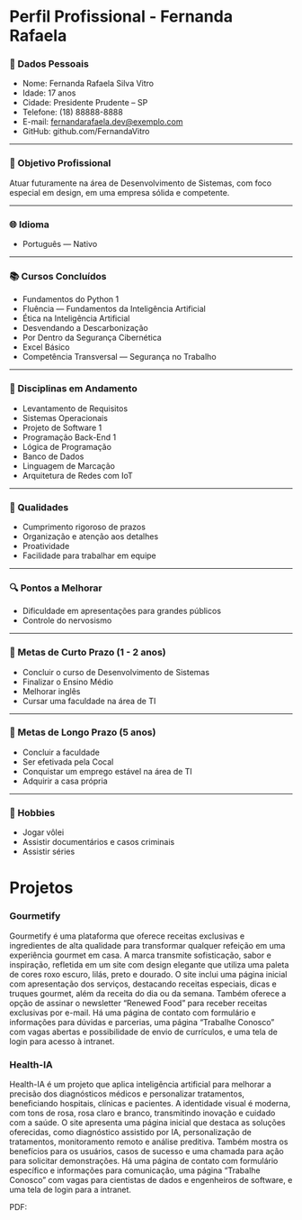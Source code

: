 # Perfil Profissional - Fernanda Rafaela 

### 📜 Dados Pessoais
- Nome: Fernanda Rafaela Silva Vitro
- Idade: 17 anos
- Cidade: Presidente Prudente – SP
- Telefone: (18) 88888-8888
- E-mail: fernandarafaela.dev@exemplo.com
- GitHub: github.com/FernandaVitro

---
### 📌 Objetivo Profissional
Atuar futuramente na área de Desenvolvimento de Sistemas, com foco especial em design, em uma empresa sólida e competente.

---
### 🌐 Idioma
 - Português — Nativo

---
### 📚 Cursos Concluídos
- Fundamentos do Python 1
- Fluência — Fundamentos da Inteligência Artificial
- Ética na Inteligência Artificial
- Desvendando a Descarbonização
- Por Dentro da Segurança Cibernética
- Excel Básico
- Competência Transversal — Segurança no Trabalho

---
### 📑 Disciplinas em Andamento
- Levantamento de Requisitos
- Sistemas Operacionais
- Projeto de Software 1
- Programação Back-End 1
- Lógica de Programação
- Banco de Dados
- Linguagem de Marcação
- Arquitetura de Redes com IoT

--- 
### 🏅 Qualidades
- Cumprimento rigoroso de prazos
- Organização e atenção aos detalhes
- Proatividade
- Facilidade para trabalhar em equipe

---
### 🔍 Pontos a Melhorar
- Dificuldade em apresentações para grandes públicos
- Controle do nervosismo

---
### 📆 Metas de Curto Prazo (1 - 2 anos)
- Concluir o curso de Desenvolvimento de Sistemas
- Finalizar o Ensino Médio
- Melhorar inglês
- Cursar uma faculdade na área de TI

---
### 🔗 Metas de Longo Prazo (5 anos)
- Concluir a faculdade
- Ser efetivada pela Cocal
- Conquistar um emprego estável na área de TI
- Adquirir a casa própria

--- 
### 🎊 Hobbies
- Jogar vôlei
- Assistir documentários e casos criminais
- Assistir séries 

# Projetos
### Gourmetify
Gourmetify é uma plataforma que oferece receitas exclusivas e ingredientes de alta qualidade para transformar qualquer refeição em uma experiência gourmet em casa. A marca transmite sofisticação, sabor e inspiração, refletida em um site com design elegante que utiliza uma paleta de cores roxo escuro, lilás, preto e dourado.
O site inclui uma página inicial com apresentação dos serviços, destacando receitas especiais, dicas e truques gourmet, além da receita do dia ou da semana. Também oferece a opção de assinar o newsletter “Renewed Food” para receber receitas exclusivas por e-mail. Há uma página de contato com formulário e informações para dúvidas e parcerias, uma página “Trabalhe Conosco” com vagas abertas e possibilidade de envio de currículos, e uma tela de login para acesso à intranet.

### Health-IA
Health-IA é um projeto que aplica inteligência artificial para melhorar a precisão dos diagnósticos médicos e personalizar tratamentos, beneficiando hospitais, clínicas e pacientes. A identidade visual é moderna, com tons de rosa, rosa claro e branco, transmitindo inovação e cuidado com a saúde.
O site apresenta uma página inicial que destaca as soluções oferecidas, como diagnóstico assistido por IA, personalização de tratamentos, monitoramento remoto e análise preditiva. Também mostra os benefícios para os usuários, casos de sucesso e uma chamada para ação para solicitar demonstrações. Há uma página de contato com formulário específico e informações para comunicação, uma página “Trabalhe Conosco” com vagas para cientistas de dados e engenheiros de software, e uma tela de login para a intranet.

PDF: 

